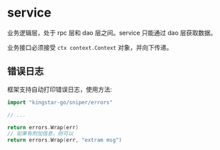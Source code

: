 # service

业务逻辑层，处于 rpc 层和 dao 层之间。service 只能通过 dao 层获取数据。

业务接口必须接受 `ctx context.Context` 对象，并向下传递。

## 错误日志
框架支持自动打印错误日志，使用方法:

```go
import "kingstar-go/sniper/errors"

// ...

return errors.Wrap(err)
// 如果有附加信息，则可以
return errors.Wrap(err, "extram msg")
```
